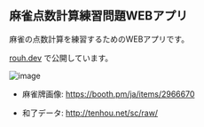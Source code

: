 ## 麻雀点数計算練習問題WEBアプリ

麻雀の点数計算を練習するためのWEBアプリです。

<a href="https://www.rouh.dev">rouh.dev</a> で公開しています。

![image](https://github.com/rouhjp/rouh-mahjong-sx-front/assets/35839008/71a7504e-60ea-4e70-9250-b2443e861417)


* 麻雀牌画像: https://booth.pm/ja/items/2966670

* 和了データ: http://tenhou.net/sc/raw/
